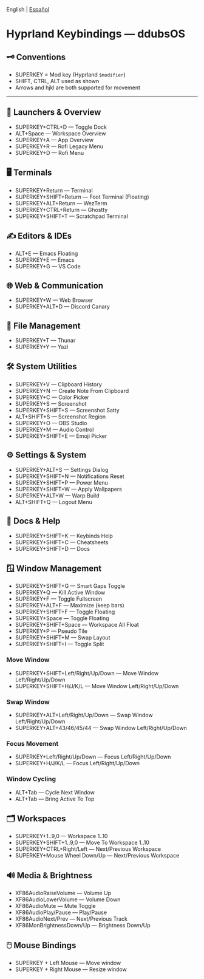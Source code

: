 English | [Español](./hyprland.binds.cheatsheet.es.md)

# Hyprland Keybindings — ddubsOS
## 🗝️ Conventions
- SUPERKEY = Mod key (Hyprland `$modifier`)
- SHIFT, CTRL, ALT used as shown
- Arrows and hjkl are both supported for movement

---

## 🚀 Launchers & Overview
- SUPERKEY+CTRL+D — Toggle Dock
- ALT+Space — Workspace Overview
- SUPERKEY+A — App Overview
- SUPERKEY+R — Rofi Legacy Menu
- SUPERKEY+D — Rofi Menu

## 🖥️ Terminals
- SUPERKEY+Return — Terminal
- SUPERKEY+SHIFT+Return — Foot Terminal (Floating)
- SUPERKEY+ALT+Return — WezTerm
- SUPERKEY+CTRL+Return — Ghostty
- SUPERKEY+SHIFT+T — Scratchpad Terminal

## ✍️ Editors & IDEs
- ALT+E — Emacs Floating
- SUPERKEY+E — Emacs
- SUPERKEY+G — VS Code

## 🌐 Web & Communication
- SUPERKEY+W — Web Browser
- SUPERKEY+ALT+D — Discord Canary

## 📁 File Management
- SUPERKEY+T — Thunar
- SUPERKEY+Y — Yazi

## 🛠️ System Utilities
- SUPERKEY+V — Clipboard History
- SUPERKEY+N — Create Note From Clipboard
- SUPERKEY+C — Color Picker
- SUPERKEY+S — Screenshot
- SUPERKEY+SHIFT+S — Screenshot Satty
- ALT+SHIFT+S — Screenshot Region
- SUPERKEY+O — OBS Studio
- SUPERKEY+M — Audio Control
- SUPERKEY+SHIFT+E — Emoji Picker

## ⚙️ Settings & System
- SUPERKEY+ALT+S — Settings Dialog
- SUPERKEY+SHIFT+N — Notifications Reset
- SUPERKEY+SHIFT+P — Power Menu
- SUPERKEY+SHIFT+W — Apply Wallpapers
- SUPERKEY+ALT+W — Warp Build
- ALT+SHIFT+Q — Logout Menu

## 📖 Docs & Help
- SUPERKEY+SHIFT+K — Keybinds Help
- SUPERKEY+SHIFT+C — Cheatsheets
- SUPERKEY+SHIFT+D — Docs

## 🪟 Window Management
- SUPERKEY+SHIFT+G — Smart Gaps Toggle
- SUPERKEY+Q — Kill Active Window
- SUPERKEY+F — Toggle Fullscreen
- SUPERKEY+ALT+F — Maximize (keep bars)
- SUPERKEY+SHIFT+F — Toggle Floating
- SUPERKEY+Space — Toggle Floating
- SUPERKEY+SHIFT+Space — Workspace All Float
- SUPERKEY+P — Pseudo Tile
- SUPERKEY+SHIFT+M — Swap Layout
- SUPERKEY+SHIFT+I — Toggle Split

### Move Window
- SUPERKEY+SHIFT+Left/Right/Up/Down — Move Window Left/Right/Up/Down
- SUPERKEY+SHIFT+H/J/K/L — Move Window Left/Right/Up/Down

### Swap Window
- SUPERKEY+ALT+Left/Right/Up/Down — Swap Window Left/Right/Up/Down
- SUPERKEY+ALT+43/46/45/44 — Swap Window Left/Right/Up/Down

### Focus Movement
- SUPERKEY+Left/Right/Up/Down — Focus Left/Right/Up/Down
- SUPERKEY+H/J/K/L — Focus Left/Right/Up/Down

### Window Cycling
- ALT+Tab — Cycle Next Window
- ALT+Tab — Bring Active To Top

## 🗂️ Workspaces
- SUPERKEY+1..9,0 — Workspace 1..10
- SUPERKEY+SHIFT+1..9,0 — Move To Workspace 1..10
- SUPERKEY+CTRL+Right/Left — Next/Previous Workspace
- SUPERKEY+Mouse Wheel Down/Up — Next/Previous Workspace

## 🔊 Media & Brightness
- XF86AudioRaiseVolume — Volume Up
- XF86AudioLowerVolume — Volume Down
- XF86AudioMute — Mute Toggle
- XF86AudioPlay/Pause — Play/Pause
- XF86AudioNext/Prev — Next/Previous Track
- XF86MonBrightnessDown/Up — Brightness Down/Up

## 🖱️ Mouse Bindings
- SUPERKEY + Left Mouse — Move window
- SUPERKEY + Right Mouse — Resize window

